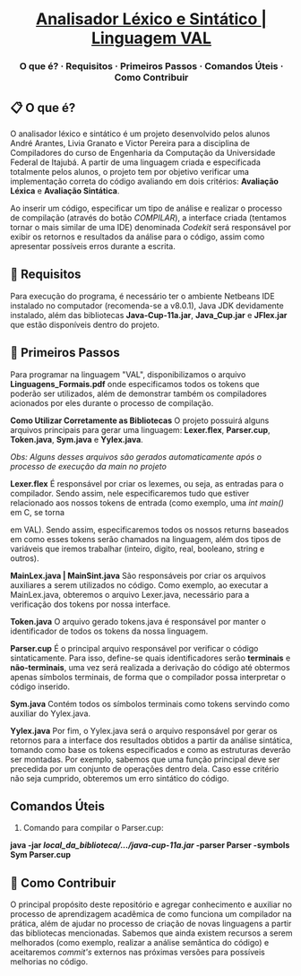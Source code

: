<h1 align="center">
  <a href="https://github.com/liviagranato/trabalho-compiladores">
    Analisador Léxico e Sintático | Linguagem VAL
  </a>
</h1>

<h3 align="center">
  O que é?
  <span> · </span>
  Requisitos
  <span> · </span>
  Primeiros Passos
  <span> · </span>
  Comandos Úteis
  <span> · </span>
  Como Contribuir
 </h3>
 

## 📋 O que é?

O analisador léxico e sintático é um projeto desenvolvido pelos alunos André Arantes, Livia Granato e Victor Pereira para a disciplina de Compiladores do curso de Engenharia da Computação da Universidade Federal de Itajubá. A partir de uma linguagem criada e especificada totalmente pelos alunos, o projeto tem por objetivo verificar uma implementação correta do código avaliando em dois critérios: <b>Avaliação Léxica</b> e <b>Avaliação Sintática</b>.

Ao inserir um código, especificar um tipo de análise e realizar o processo de compilação (através do botão <i>COMPILAR</i>), a interface criada (tentamos tornar o mais similar de uma IDE) denominada <i>Codekit</i> será responsável por exibir os retornos e resultados da análise para o código, assim como apresentar possíveis erros durante a escrita. 

## 📖 Requisitos

Para execução do programa, é necessário ter o ambiente Netbeans IDE instalado no computador (recomenda-se a v8.0.1), Java JDK devidamente instalado, além das bibliotecas <b>Java-Cup-11a.jar</b>, <b>Java_Cup.jar</b> e <b>JFlex.jar</b> que estão disponíveis dentro do projeto.

## 🎉 Primeiros Passos

Para programar na linguagem "VAL", disponibilizamos o arquivo <b>Linguagens_Formais.pdf</b> onde especificamos todos os tokens que poderão ser utilizados, além de demonstrar também os compiladores acionados por eles durante o processo de compilação.

<b>Como Utilizar Corretamente as Bibliotecas</b>
O projeto possuirá alguns arquivos principais para gerar uma linguagem: <b>Lexer.flex</b>, <b>Parser.cup</b>, <b>Token.java</b>, <b>Sym.java</b> e <b>Yylex.java</b>.

<i>Obs: Alguns desses arquivos são gerados automaticamente após o processo de execução da main no projeto</i>

<b>Lexer.flex</b>
É responsável por criar os lexemes, ou seja, as entradas para o compilador. Sendo assim, nele especificaremos tudo que estiver relacionado aos nossos tokens de entrada (como exemplo, uma <i>int main()</i> em C, se torna <MAIN></MAIN> em VAL). Sendo assim, especificaremos todos os nossos returns baseados em como esses tokens serão chamados na linguagem, além dos tipos de variáveis que iremos trabalhar (inteiro, digito, real, booleano, string e outros).

<b>MainLex.java | MainSint.java</b>
São responsáveis por criar os arquivos auxiliares a serem utilizados no código. Como exemplo, ao executar a MainLex.java, obteremos o arquivo Lexer.java, necessário para a verificação dos tokens por nossa interface.

<b>Token.java</b>
O arquivo gerado tokens.java é responsável por manter o identificador de todos os tokens da nossa linguagem.

<b>Parser.cup</b>
É o principal arquivo responsável por verificar o código sintaticamente. Para isso, define-se quais identificadores serão <b>terminais</b> e <b>não-terminais</b>, uma vez será realizada a derivação do código até obtermos apenas símbolos terminais, de forma que o compilador possa interpretar o código inserido.

<b>Sym.java</b>
Contém todos os símbolos terminais como tokens servindo como auxiliar do Yylex.java.

<b>Yylex.java</b>
Por fim, o Yylex.java será o arquivo responsável por gerar os retornos para a interface dos resultados obtidos a partir da análise sintática, tomando como base os tokens especificados e como as estruturas deverão ser montadas. Por exemplo, sabemos que uma função principal deve ser precedida por um conjunto de operações dentro dela. Caso esse critério não seja cumprido, obteremos um erro sintático do código.

## Comandos Úteis
1. Comando para compilar o Parser.cup:

<b>java -jar <i>local_da_biblioteca/.../java-cup-11a.jar</i> -parser Parser -symbols Sym Parser.cup</b>


## 👏 Como Contribuir

O principal propósito deste repositório e agregar conhecimento e auxiliar no processo de aprendizagem acadêmica de como funciona um compilador na prática, além de ajudar no processo de criação de novas linguagens a partir das bibliotecas mencionadas. Sabemos que ainda existem recursos a serem melhorados (como exemplo, realizar a análise semântica do código) e aceitaremos <i>commit's</i> externos nas próximas versões para possíveis melhorias no código. 

